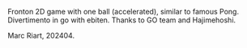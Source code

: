 Fronton 2D game with one ball (accelerated), similar to famous Pong.
Divertimento in go with ebiten. Thanks to GO team and Hajimehoshi.

Marc Riart, 202404.